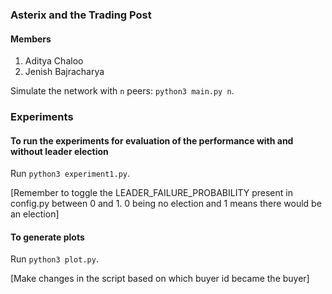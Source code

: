 ### Asterix and the Trading Post

#### Members
1. Aditya Chaloo
2. Jenish Bajracharya

Simulate the network with `n` peers: `python3 main.py n`.  

### Experiments 

#### To run the experiments for evaluation of the performance with and without leader election

Run `python3 experiment1.py`. 

[Remember to toggle the LEADER_FAILURE_PROBABILITY present in config.py between 0 and 1. 0 being no election and 1 means there would be an election]

#### To generate plots

Run `python3 plot.py`. 

[Make changes in the script based on which buyer id became the buyer]

